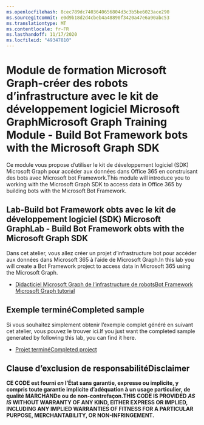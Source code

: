 ```yaml
---
ms.openlocfilehash: 8cec789dc7403640656804d3c3b5be6023ace290
ms.sourcegitcommit: e0d9b18d2d4cbeb4a48890f3420a47e6a90abc53
ms.translationtype: MT
ms.contentlocale: fr-FR
ms.lasthandoff: 11/17/2020
ms.locfileid: "49347810"
---
```

# <a name="microsoft-graph-training-module---build-bot-framework-bots-with-the-microsoft-graph-sdk"></a><span data-ttu-id="556ac-101">Module de formation Microsoft Graph-créer des robots d’infrastructure avec le kit de développement logiciel Microsoft Graph</span><span class="sxs-lookup"><span data-stu-id="556ac-101">Microsoft Graph Training Module - Build Bot Framework bots with the Microsoft Graph SDK</span></span>

<span data-ttu-id="556ac-102">Ce module vous propose d’utiliser le kit de développement logiciel (SDK) Microsoft Graph pour accéder aux données dans Office 365 en construisant des bots avec Microsoft bot Framework.</span><span class="sxs-lookup"><span data-stu-id="556ac-102">This module will introduce you to working with the Microsoft Graph SDK to access data in Office 365 by building bots with the Microsoft Bot Framework.</span></span>

## <a name="lab---build-bot-framework-obts-with-the-microsoft-graph-sdk"></a><span data-ttu-id="556ac-103">Lab-Build bot Framework obts avec le kit de développement logiciel (SDK) Microsoft Graph</span><span class="sxs-lookup"><span data-stu-id="556ac-103">Lab - Build Bot Framework obts with the Microsoft Graph SDK</span></span>

<span data-ttu-id="556ac-104">Dans cet atelier, vous allez créer un projet d’infrastructure bot pour accéder aux données dans Microsoft 365 à l’aide de Microsoft Graph.</span><span class="sxs-lookup"><span data-stu-id="556ac-104">In this lab you will create a Bot Framework project to access data in Microsoft 365 using the Microsoft Graph.</span></span>

- [<span data-ttu-id="556ac-105">Didacticiel Microsoft Graph de l’infrastructure de robots</span><span class="sxs-lookup"><span data-stu-id="556ac-105">Bot Framework Microsoft Graph tutorial</span></span>](https://docs.microsoft.com/graph/tutorials/bot-framework)

## <a name="completed-sample"></a><span data-ttu-id="556ac-106">Exemple terminé</span><span class="sxs-lookup"><span data-stu-id="556ac-106">Completed sample</span></span>

<span data-ttu-id="556ac-107">Si vous souhaitez simplement obtenir l’exemple complet généré en suivant cet atelier, vous pouvez le trouver ici.</span><span class="sxs-lookup"><span data-stu-id="556ac-107">If you just want the completed sample generated by following this lab, you can find it here.</span></span>

- [<span data-ttu-id="556ac-108">Projet terminé</span><span class="sxs-lookup"><span data-stu-id="556ac-108">Completed project</span></span>](demo)

## <a name="disclaimer"></a><span data-ttu-id="556ac-109">Clause d’exclusion de responsabilité</span><span class="sxs-lookup"><span data-stu-id="556ac-109">Disclaimer</span></span>

<span data-ttu-id="556ac-110">**CE CODE est fourni _en_ l’État sans garantie, expresse ou implicite, y compris toute garantie implicite d’adéquation à un usage particulier, de qualité MARCHANDe ou de non-contrefaçon.**</span><span class="sxs-lookup"><span data-stu-id="556ac-110">**THIS CODE IS PROVIDED _AS IS_ WITHOUT WARRANTY OF ANY KIND, EITHER EXPRESS OR IMPLIED, INCLUDING ANY IMPLIED WARRANTIES OF FITNESS FOR A PARTICULAR PURPOSE, MERCHANTABILITY, OR NON-INFRINGEMENT.**</span></span>

